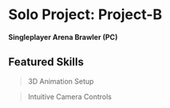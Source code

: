# Solo Project: Project-B
#### Singleplayer Arena Brawler (PC)

## Featured Skills

> 3D Animation Setup

> Intuitive Camera Controls
